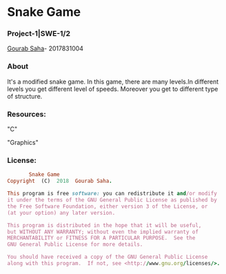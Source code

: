 # Snake Game

### Project-1|SWE-1/2

[Gourab Saha](https://github.com/Manstein2017831004)- 2017831004

### About

It's a modified snake game. In this game, there are many levels.In different levels you get different level of speeds. Moreover you get to different type of structure.   

### Resources:
"C"

"Graphics"

### License:
```ruby
       Snake Game
Copyright  (C)  2018  Gourab Saha.

This program is free software: you can redistribute it and/or modify
it under the terms of the GNU General Public License as published by
the Free Software Foundation, either version 3 of the License, or
(at your option) any later version.

This program is distributed in the hope that it will be useful,
but WITHOUT ANY WARRANTY; without even the implied warranty of
MERCHANTABILITY or FITNESS FOR A PARTICULAR PURPOSE.  See the
GNU General Public License for more details.

You should have received a copy of the GNU General Public License
along with this program.  If not, see <http://www.gnu.org/licenses/>.
```
